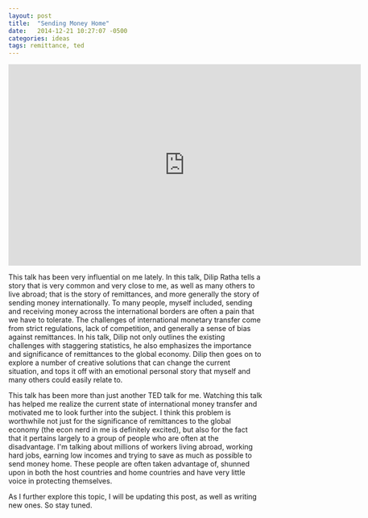 ```yaml
---
layout: post
title:  "Sending Money Home"
date:   2014-12-21 10:27:07 -0500
categories: ideas
tags: remittance, ted
---
```

<div style="text-align: center;">
<iframe src="https://embed-ssl.ted.com/talks/dilip_ratha_the_hidden_force_in_global_economics_sending_money_home.html" width="700" height="400" frameborder="0" scrolling="no" webkitAllowFullScreen mozallowfullscreen allowFullScreen></iframe>
</div>

This talk has been very influential on me lately. In this talk, Dilip Ratha tells a story that is very common and very close to me, as well as many others to live abroad; that is the story of remittances, and more generally the story of sending money internationally. To many people, myself included, sending and receiving money across the international borders are often a pain that we have to tolerate. The challenges of international monetary transfer come from strict regulations, lack of competition, and generally a sense of bias against remittances. In his talk, Dilip not only outlines the existing challenges with staggering statistics, he also emphasizes the importance and significance of remittances to the global economy. Dilip then goes on to explore a number of creative solutions that can change the current situation, and tops it off with an emotional personal story that myself and many others could easily relate to.

This talk has been more than just another TED talk for me. Watching this talk has helped me realize the current state of international money transfer and motivated me to look further into the subject. I think this problem is worthwhile not just for the significance of remittances to the global economy (the econ nerd in me is definitely excited), but also for the fact that it pertains largely to a group of people who are often at the disadvantage. I'm talking about millions of workers living abroad, working hard jobs, earning low incomes and trying to save as much as possible to send money home. These people are often taken advantage of, shunned upon in both the host countries and home countries and have very little voice in protecting themselves.

As I further explore this topic, I will be updating this post, as well as writing new ones. So stay tuned.
